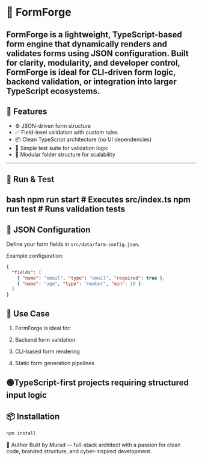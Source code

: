 # 🧩 FormForge

**FormForge** is a lightweight, TypeScript-based form engine that dynamically renders and validates forms using JSON configuration. Built for clarity, modularity, and developer control, FormForge is ideal for CLI-driven form logic, backend validation, or integration into larger TypeScript ecosystems.
---

## 🚀 Features

- ⚙️ JSON-driven form structure
- ✅ Field-level validation with custom rules
- 📦 Clean TypeScript architecture (no UI dependencies)
- 🧪 Simple test suite for validation logic
- 📁 Modular folder structure for scalability
---

## 🧪 Run & Test
bash
npm run start   # Executes src/index.ts
npm run test    # Runs validation tests
---

## 📄 JSON Configuration

Define your form fields in `src/data/form-config.json`.

Example configuration:

```json
{
  "fields": [
    { "name": "email", "type": "email", "required": true },
    { "name": "age", "type": "number", "min": 18 }
  ]
}
```

## 🔧 Use Case
1. FormForge is ideal for:

2. Backend form validation

3. CLI-based form rendering

4. Static form generation pipelines

🟢TypeScript-first projects requiring structured input logic
---

## 📦 Installation

```bash
npm install
```
📣 Author
Built by Murad — full-stack architect with a passion for clean code, branded structure, and cyber-inspired development.

